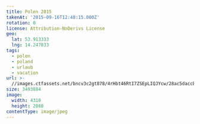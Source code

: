 ```yaml
---
title: Polen 2015
takenAt: '2015-09-16T12:48:15.000Z'
rotation: 0
license: Attribution-NoDerivs License
geo:
  lat: 53.913333
  lng: 14.247833
tags:
  - polen
  - poland
  - urlaub
  - vacation
url: >-
  //images.ctfassets.net/bncv3c2gt878/4rHbt46RtI7ZSEpLIQJYcw/28ac5daccbbcf98c26facaaa6b4dba9c/polen-2015_25862776841_o
size: 3493884
image:
  width: 4310
  height: 2868
contentType: image/jpeg
---
```


